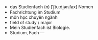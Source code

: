 - das Studienfach (n)	[ˈʃtuːdi̯ənˌfax]	Nomen
- Fachrichtung im Studium
- môn học chuyên ngành
- field of study / major
- Mein Studienfach ist Biologie.
- Studium, Fach	—
